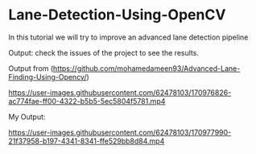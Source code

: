 # Lane-Detection-Using-OpenCV
In this tutorial we will try to improve an advanced lane detection pipeline


Output:
check the issues of the project to see the results.


Output from (https://github.com/mohamedameen93/Advanced-Lane-Finding-Using-Opencv/)


https://user-images.githubusercontent.com/62478103/170976826-ac774fae-ff00-4322-b5b5-5ec5804f5781.mp4





My Output:





https://user-images.githubusercontent.com/62478103/170977990-21f37958-b197-4341-8341-ffe529bb8d84.mp4

